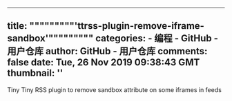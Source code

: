 
---
title: """""""""'ttrss-plugin-remove-iframe-sandbox'"""""""""
categories: 
    - 编程
    - GitHub - 用户仓库
author: GitHub - 用户仓库
comments: false
date: Tue, 26 Nov 2019 09:38:43 GMT
thumbnail: ''
---

<div>   
Tiny Tiny RSS plugin to remove sandbox attribute on some iframes in feeds  
</div>
            